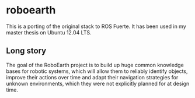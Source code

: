roboearth
=========

This is a porting of the original stack to ROS Fuerte. It has been used in my master thesis on Ubuntu 12.04 LTS.

Long story
----------
The goal of the RoboEarth project is to build up huge common knowledge bases for robotic systems, which will allow them to reliably identify objects, improve their actions over time and adapt their navigation strategies for unknown environments, which they were not explicitly planned for at design time.
